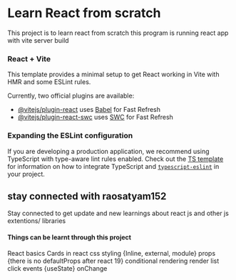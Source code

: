 # Learn React from scratch 
 This project is to learn react from scratch 
 this program is running react app with vite server build 

### React + Vite

This template provides a minimal setup to get React working in Vite with HMR and some ESLint rules.

Currently, two official plugins are available:

- [@vitejs/plugin-react](https://github.com/vitejs/vite-plugin-react/blob/main/packages/plugin-react) uses [Babel](https://babeljs.io/) for Fast Refresh
- [@vitejs/plugin-react-swc](https://github.com/vitejs/vite-plugin-react/blob/main/packages/plugin-react-swc) uses [SWC](https://swc.rs/) for Fast Refresh

### Expanding the ESLint configuration

If you are developing a production application, we recommend using TypeScript with type-aware lint rules enabled. Check out the [TS template](https://github.com/vitejs/vite/tree/main/packages/create-vite/template-react-ts) for information on how to integrate TypeScript and [`typescript-eslint`](https://typescript-eslint.io) in your project.
## stay connected with raosatyam152
Stay connected to get update and new learnings about react js and other js extentions/ libraries 

#### Things can be learnt through this project
React basics 
Cards in react 
css styling {Inline, external, module}
props {there is no defaultProps after react 19}
conditional rendering
render list
click events
{useState}
onChange
